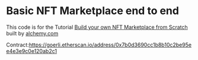# Basic NFT Marketplace end to end

This code is for the Tutorial [Build your own NFT Marketplace from Scratch](https://docs.alchemy.com/alchemy/) built by [alchemy.com](https://alchemy.com)

Contract:https://goerli.etherscan.io/address/0x7b0d3690cc1b8b10c2be95ee4e3e9c0e120ab2c1
